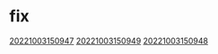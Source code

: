 # fix
[20221003150947](/zet/20221003150947/README.md)
[20221003150949](/zet/20221003150949/README.md)
[20221003150948](/zet/20221003150948/README.md)

